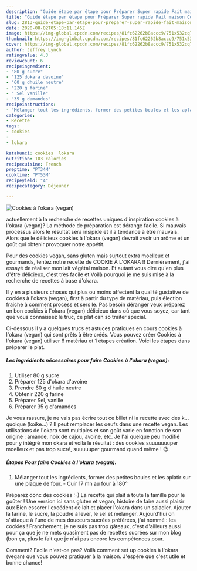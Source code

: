 ```yaml
---
description: "Guide étape par étape pour Préparer Super rapide Fait maison Cookies à l&amp;#39;okara (vegan)"
title: "Guide étape par étape pour Préparer Super rapide Fait maison Cookies à l&amp;#39;okara (vegan)"
slug: 2813-guide-etape-par-etape-pour-preparer-super-rapide-fait-maison-cookies-a-l-and-39-okara-vegan
date: 2020-08-02T05:18:11.145Z
image: https://img-global.cpcdn.com/recipes/81fc62262b8accc9/751x532cq70/cookies-a-lokara-vegan-photo-principale-de-la-recette.jpg
thumbnail: https://img-global.cpcdn.com/recipes/81fc62262b8accc9/751x532cq70/cookies-a-lokara-vegan-photo-principale-de-la-recette.jpg
cover: https://img-global.cpcdn.com/recipes/81fc62262b8accc9/751x532cq70/cookies-a-lokara-vegan-photo-principale-de-la-recette.jpg
author: Jeffrey Lynch
ratingvalue: 4.3
reviewcount: 6
recipeingredient:
- "80 g sucre"
- "125 dokara davoine"
- "60 g dhuile neutre"
- "220 g farine"
- " Sel vanille"
- "35 g damandes"
recipeinstructions:
- "Mélanger tout les ingrédients, former des petites boules et les aplatir sur une plaque de four. Cuir 17 mn au four à 180°"
categories:
- Recette
tags:
- cookies
- 
- lokara

katakunci: cookies  lokara 
nutrition: 183 calories
recipecuisine: French
preptime: "PT34M"
cooktime: "PT53M"
recipeyield: "4"
recipecategory: Déjeuner

---
```



![Cookies à l&#39;okara (vegan)](https://img-global.cpcdn.com/recipes/81fc62262b8accc9/751x532cq70/cookies-a-lokara-vegan-photo-principale-de-la-recette.jpg)

actuellement à la recherche de recettes uniques d'inspiration cookies à l&#39;okara (vegan)? La méthode de préparation est dérange facile. Si mauvais processus alors le résultat sera insipide et il a tendance à être mauvais. Alors que le délicieux cookies à l&#39;okara (vegan) devrait avoir un arôme et un goût qui obtenir provoquer notre appétit.

Pour des cookies vegan, sans gluten mais surtout extra moelleux et gourmands, tentez notre recette de COOKIE À L&#39;OKARA !! Dernièrement, j&#39;ai essayé de réaliser mon lait végétal maison. Et autant vous dire qu&#39;en plus d&#39;être délicieux, c&#39;est très facile et Voilà pourquoi je me suis mise à la recherche de recettes à base d&#39;okara.

Il y en a plusieurs choses qui plus ou moins affectent la qualité gustative de cookies à l&#39;okara (vegan), first à partir du type de matériau, puis élection fraîche à comment process et sers le. Pas besoin déranger veux préparez un bon cookies à l&#39;okara (vegan) délicieux dans où que vous soyez, car tant que vous connaissez le truc, ce plat can so traiter spécial.


Ci-dessous il y a quelques trucs et astuces pratiques en cours cookies à l&#39;okara (vegan) qui sont prêts à être créés. Vous pouvez créer Cookies à l&#39;okara (vegan) utiliser 6 matériau et 1 étapes création. Voici les étapes dans préparer le plat.

<!--inarticleads1-->

##### Les ingrédients nécessaires pour faire Cookies à l&#39;okara (vegan):

1. Utiliser 80 g sucre
1. Préparer 125 d&#39;okara d&#39;avoine
1. Prendre 60 g d&#39;huile neutre
1. Obtenir 220 g farine
1. Préparer  Sel, vanille
1. Préparer 35 g d&#39;amandes


Je vous rassure, je ne vais pas écrire tout ce billet ni la recette avec des k…quoique (koike…) ? Il peut remplacer les oeufs dans une recette vegan. Les utilisations de l&#39;okara sont multiples et son goût varie en fonction de son origine : amande, noix de cajou, avoine, etc. Je l&#39;ai quelque peu modifié pour y intégré mon okara et voilà le résultat : des cookies suuuuuuuper moelleux et pas trop sucré, suuuuuper gourmand quand même ! 😉. 

<!--inarticleads2-->

##### Étapes Pour faire Cookies à l&#39;okara (vegan):

1. Mélanger tout les ingrédients, former des petites boules et les aplatir sur une plaque de four. - Cuir 17 mn au four à 180°


Préparez donc des cookies :-) La recette qui plaît à toute la famille pour le goûter ! Une version ici sans gluten et vegan, histoire de faire aussi plaisir aux Bien essorer l&#39;excédent de lait et placer l&#39;okara dans un saladier. Ajouter la farine, le sucre, la poudre à lever, le sel et mélanger. Aujourd&#39;hui on s&#39;attaque à l&#39;une de mes douceurs sucrées préférées, j&#39;ai nommé : les cookies ! Franchement, je ne suis pas trop gâteaux, c&#39;est d&#39;ailleurs aussi pour ça que je ne mets quasiment pas de recettes sucrées sur mon blog (bon ça, plus le fait que je n&#39;ai pas encore les compétences pour. 


Comment? Facile n'est-ce pas? Voilà comment set up cookies à l&#39;okara (vegan) que vous pouvez pratiquer à la maison. J'espère que c'est utile et bonne chance!
